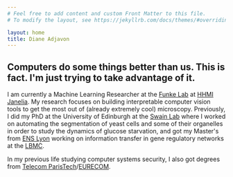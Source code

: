 ```yaml
---
# Feel free to add content and custom Front Matter to this file.
# To modify the layout, see https://jekyllrb.com/docs/themes/#overriding-theme-defaults

layout: home
title: Diane Adjavon
---
```


## Computers do some things better than us. This is fact. I'm just trying to take advantage of it.

I am currently a Machine Learning Researcher at the [Funke Lab](https://www.janelia.org/lab/funke-lab) at [HHMI Janelia](https://www.janelia.org).
My research focuses on building interpretable computer vision tools to get the most out of (already extremely cool) microscopy.
Previously, I did my PhD at the University of Edinburgh at the [Swain Lab](https://swainlab.bio.ed.ac.uk) where I worked on automating the segmentation of yeast cells and some of their organelles in order to study the dynamics of glucose starvation, and got my Master's from [ENS Lyon](http://www.ixxi.fr) working on information transfer in gene regulatory networks at the [LBMC](http://www.ens-lyon.fr/LBMC/equipes/systems-biology-of-decision-making).

In my previous life studying computer systems security, I also got degrees from [Telecom ParisTech](https://www.telecom-paris.fr/en/home)/[EURECOM](https://www.eurecom.fr/en/home).
